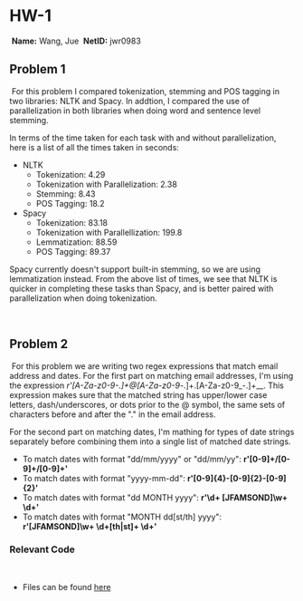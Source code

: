 # HW-1
​
**Name:** Wang, Jue
​
**NetID:** jwr0983
​
## Problem 1
​
For this problem I compared tokenization, stemming and POS tagging in two libraries: NLTK and Spacy. In addtion, I compared the use of parallelization in both libraries when doing word and sentence level stemming. 

In terms of the time taken for each task with and without parallelization, here is a list of all the times taken in seconds:

- NLTK
	- Tokenization: 4.29
	- Tokenization with Parallelization: 2.38
	- Stemming: 8.43
	- POS Tagging: 18.2
- Spacy
	- Tokenization: 83.18
	- Tokenization with Parallellization: 199.8
	- Lemmatization: 88.59
	- POS Tagging: 89.37

Spacy currently doesn't support built-in stemming, so we are using lemmatization instead. From the above list of times, we see that NLTK is quicker in completing these tasks than Spacy, and is better paired with parallelization when doing tokenization. 

​
## Problem 2 
​
For this problem we are writing two regex expressions that match email address and dates. For the first part on matching email addresses, I'm using the expression __r'[A-Za-z0-9_\-\.]+\@[A-Za-z0-9_\-\.]+\.[A-Za-z0-9_\-\.]+__. This expression makes sure that the matched string has upper/lower case letters, dash/underscores, or dots prior to the @ symbol, the same sets of characters before and after the "." in the email address. 

For the second part on matching dates, I'm mathing for types of date strings separately before combining them into a single list of matched date strings. 
- To match dates with format "dd/mm/yyyy" or "dd/mm/yy": __r'[0-9]+/[0-9]+/[0-9]+'__
- To match dates with format "yyyy-mm-dd": __r'[0-9]{4}\-[0-9]{2}\-[0-9]{2}'__
- To match dates with format "dd MONTH yyyy": __r'\d+ [JFAMSOND]\w+ \d+'__
- To match dates with format "MONTH dd[st/th] yyyy": __r'[JFAMSOND]\w+ \d+[th|st]+ \d+'__
​
### Relevant Code
​
- Files can be found [here](https://github.com/MSIA/jwr0983_msia_text_analytics_2020)

